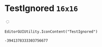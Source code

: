 # TestIgnored `16x16`
<img src="/img/TestIgnored.png" width=16 height=16>

``` CSharp
EditorGUIUtility.IconContent("TestIgnored")
```
```
-3941378333303756677
```
